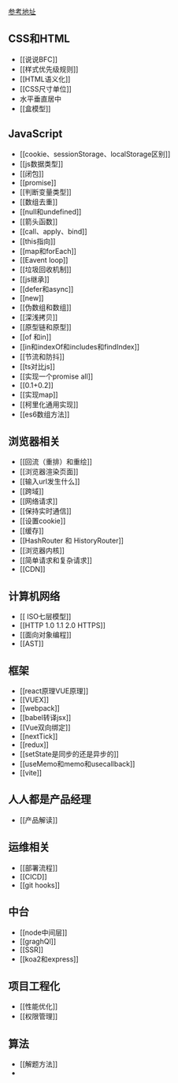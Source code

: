[参考地址](https://www.cnblogs.com/wrhbk/p/14477637.html)
## CSS和HTML

- [[说说BFC]]
- [[样式优先级规则]]
- [[HTML语义化]]
- [[CSS尺寸单位]]
- 水平垂直居中
- [[盒模型]]

## JavaScript

- [[cookie、sessionStorage、localStorage区别]]
- [[js数据类型]]
- [[闭包]]
- [[promise]]
- [[判断变量类型]]
- [[数组去重]]
- [[null和undefined]]
- [[箭头函数]]
- [[call、apply、bind]]
- [[this指向]]
- [[map和forEach]]
- [[Eavent loop]]
- [[垃圾回收机制]]
- [[js继承]]
- [[defer和async]]
- [[new]]
- [[伪数组和数组]]
- [[深浅拷贝]]
- [[原型链和原型]]
- [[of 和in]]
- [[in和indexOf和includes和findIndex]]
- [[节流和防抖]]
- [[ts对比js]]
- [[实现一个promise all]]
- [[0.1+0.2]]
- [[实现map]]
- [[柯里化通用实现]]
- [[es6数组方法]]

## 浏览器相关

- [[回流（重排）和重绘]]
- [[浏览器渲染页面]]
- [[输入url发生什么]]
- [[跨域]]
- [[网络请求]]
- [[保持实时通信]]
- [[设置cookie]]
- [[缓存]]
- [[HashRouter 和 HistoryRouter]]
- [[浏览器内核]]
- [[简单请求和复杂请求]]
- [[CDN]]

## 计算机网络

- [[ ISO七层模型]]
- [[HTTP 1.0 1.1 2.0 HTTPS]]
- [[面向对象编程]]
- [[AST]]

## 框架

- [[react原理VUE原理]]
- [[VUEX]]
- [[webpack]]
- [[babel转译jsx]]
- [[Vue双向绑定]]
- [[nextTick]]
- [[redux]]
- [[setState是同步的还是异步的]]
- [[useMemo和memo和usecallback]]
- [[vite]]

## 人人都是产品经理

- [[产品解读]]

## 运维相关

- [[部署流程]]
- [[CICD]]
- [[git hooks]]

## 中台

- [[node中间层]]
- [[graghQl]]
- [[SSR]]
- [[koa2和express]]

## 项目工程化

- [[性能优化]]
- [[权限管理]]

## 算法

- [[解题方法]]
- 